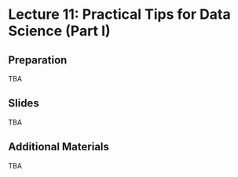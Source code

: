 # Lecture 11: Practical Tips for Data Science (Part I)

## Preparation

TBA

## Slides

TBA

## Additional Materials

TBA
